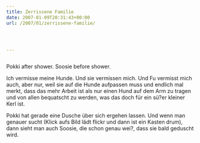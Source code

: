 ```yaml
---
title: Zerrissene Familie
date: 2007-01-09T20:31:43+00:00
url: /2007/01/zerrissene-familie/




---
```

<div class="flickr">
  <a href="http://www.flickr.com/photos/schreibblogade/351098569/"><img src="//farm1.static.flickr.com/126/351098569_8a40d42073.jpg" class="flickr-photo" alt="" /></a></p>

  <p>
    Pokki after shower. Soosie before shower.
  </p>
</div>

Ich vermisse meine Hunde. Und sie vermissen mich. Und Fu vermisst mich auch, aber nur, weil sie auf die Hunde aufpassen muss und endlich mal merkt, dass das mehr Arbeit ist als nur einen Hund auf dem Arm zu tragen und von allen bequatscht zu werden, was das doch für ein sü?er kleiner Kerl ist.

Pokki hat gerade eine Dusche über sich ergehen lassen. Und wenn man genauer sucht (Klick aufs Bild lädt flickr und dann ist ein Kasten drum), dann sieht man auch Soosie, die schon genau wei?, dass sie bald geduscht wird.
